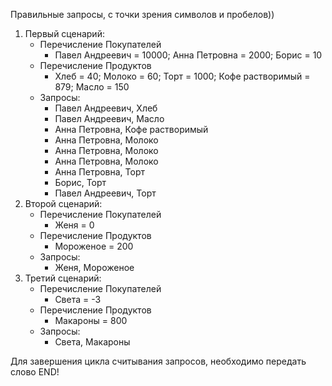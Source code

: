 Правильные запросы, с точки зрения символов и пробелов))
1) Первый сценарий:
   - Перечисление Покупателей
      - Павел Андреевич = 10000; Анна Петровна = 2000; Борис = 10
   - Перечисление Продуктов
      - Хлеб = 40; Молоко = 60; Торт = 1000; Кофе растворимый = 879; Масло = 150
   - Запросы:
      - Павел Андреевич, Хлеб
      - Павел Андреевич, Масло
      - Анна Петровна, Кофе растворимый
      - Анна Петровна, Молоко
      - Анна Петровна, Молоко
      - Анна Петровна, Молоко
      - Анна Петровна, Торт
      - Борис, Торт
      - Павел Андреевич, Торт
2) Второй сценарий:
   - Перечисление Покупателей
       - Женя = 0
   - Перечисление Продуктов
       - Мороженое = 200
   - Запросы:
       - Женя, Мороженое
3) Третий сценарий:
   - Перечисление Покупателей
       - Света = -3
   - Перечисление Продуктов
       - Макароны = 800
   - Запросы:
       - Света, Макароны

Для завершения цикла считывания запросов, необходимо передать слово END!